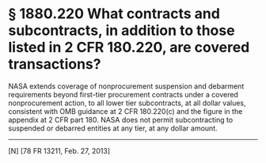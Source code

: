 # § 1880.220   What contracts and subcontracts, in addition to those listed in 2 CFR 180.220, are covered transactions?

NASA extends coverage of nonprocurement suspension and debarment requirements beyond first-tier procurement contracts under a covered nonprocurement action, to all lower tier subcontracts, at all dollar values, consistent with OMB guidance at 2 CFR 180.220(c) and the figure in the appendix at 2 CFR part 180. NASA does not permit subcontracting to suspended or debarred entities at any tier, at any dollar amount.



---

[N] [78 FR 13211, Feb. 27, 2013]




